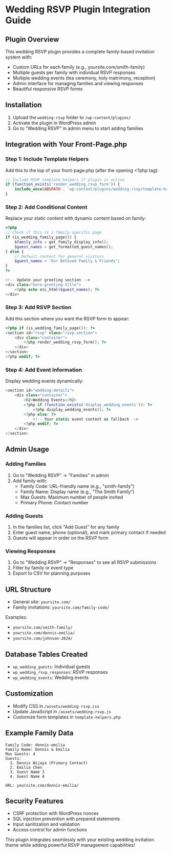 # Wedding RSVP Plugin Integration Guide

## Plugin Overview
This wedding RSVP plugin provides a complete family-based invitation system with:
- Custom URLs for each family (e.g., yoursite.com/smith-family)
- Multiple guests per family with individual RSVP responses
- Multiple wedding events (tea ceremony, holy matrimony, reception)
- Admin interface for managing families and viewing responses
- Beautiful responsive RSVP forms

## Installation
1. Upload the `wedding-rsvp` folder to `/wp-content/plugins/`
2. Activate the plugin in WordPress admin
3. Go to "Wedding RSVP" in admin menu to start adding families

## Integration with Your Front-Page.php

### Step 1: Include Template Helpers
Add this to the top of your front-page.php (after the opening <?php tag):

```php
// Include RSVP template helpers if plugin is active
if (function_exists('render_wedding_rsvp_form')) {
    include_once(ABSPATH . 'wp-content/plugins/wedding-rsvp/template-helpers.php');
}
```

### Step 2: Add Conditional Content
Replace your static content with dynamic content based on family:

```php
<?php
// Check if this is a family-specific page
if (is_wedding_family_page()) {
    $family_info = get_family_display_info();
    $guest_names = get_formatted_guest_names();
} else {
    // Default content for general visitors
    $guest_names = "Our Beloved Family & Friends";
}
?>

<!-- Update your greeting section -->
<div class="hero-greeting-title">
    <?php echo esc_html($guest_names); ?>
</div>
```

### Step 3: Add RSVP Section
Add this section where you want the RSVP form to appear:

```php
<?php if (is_wedding_family_page()): ?>
<section id="rsvp" class="rsvp-section">
    <div class="container">
        <?php render_wedding_rsvp_form(); ?>
    </div>
</section>
<?php endif; ?>
```

### Step 4: Add Event Information
Display wedding events dynamically:

```php
<section id="wedding-details">
    <div class="container">
        <h2>Wedding Events</h2>
        <?php if (function_exists('display_wedding_events')): ?>
            <?php display_wedding_events(); ?>
        <?php else: ?>
            <!-- Your static event content as fallback -->
        <?php endif; ?>
    </div>
</section>
```

## Admin Usage

### Adding Families
1. Go to "Wedding RSVP" → "Families" in admin
2. Add family with:
   - Family Code: URL-friendly name (e.g., "smith-family")
   - Family Name: Display name (e.g., "The Smith Family")
   - Max Guests: Maximum number of people invited
   - Primary Phone: Contact number

### Adding Guests
1. In the families list, click "Add Guest" for any family
2. Enter guest name, phone (optional), and mark primary contact if needed
3. Guests will appear in order on the RSVP form

### Viewing Responses
1. Go to "Wedding RSVP" → "Responses" to see all RSVP submissions
2. Filter by family or event type
3. Export to CSV for planning purposes

## URL Structure
- General site: `yoursite.com/`
- Family invitations: `yoursite.com/family-code/`

Examples:
- `yoursite.com/smith-family/`
- `yoursite.com/dennis-emilia/`
- `yoursite.com/johnson-2024/`

## Database Tables Created
- `wp_wedding_guests`: Individual guests
- `wp_wedding_rsvp_responses`: RSVP responses
- `wp_wedding_events`: Wedding events

## Customization
- Modify CSS in `/assets/wedding-rsvp.css`
- Update JavaScript in `/assets/wedding-rsvp.js`
- Customize form templates in `template-helpers.php`

## Example Family Data
```
Family Code: dennis-emilia
Family Name: Dennis & Emilia
Max Guests: 4
Guests:
  1. Dennis Wijaya (Primary Contact)
  2. Emilia Chen
  3. Guest Name 3
  4. Guest Name 4

URL: yoursite.com/dennis-emilia/
```

## Security Features
- CSRF protection with WordPress nonces
- SQL injection prevention with prepared statements
- Input sanitization and validation
- Access control for admin functions

This plugin integrates seamlessly with your existing wedding invitation theme while adding powerful RSVP management capabilities!
